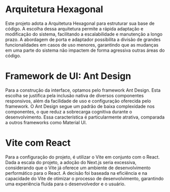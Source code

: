 # Arquitetura Hexagonal

Este projeto adota a Arquitetura Hexagonal para estruturar sua base de código. A escolha dessa arquitetura permite a rápida adaptação e modificação do sistema, facilitando a escalabilidade e manutenção a longo prazo. A abordagem de porta e adaptador possibilita a divisão de grandes funcionalidades em casos de uso menores, garantindo que as mudanças em uma parte do sistema não impactem de forma agressiva outras áreas do código.

# Framework de UI: Ant Design

Para a construção da interface, optamos pelo framework Ant Design. Esta escolha se justifica pela inclusão nativa de diversos componentes responsivos, além da facilidade de uso e configuração oferecida pelo framework. O Ant Design segue um padrão de baixa complexidade nos componentes, o que reduz a sobrecarga cognitiva durante o desenvolvimento. Essa característica é particularmente atrativa, comparada a outros frameworks como Material UI.

# Vite com React

Para a configuração do projeto, é utilizar o Vite em conjunto com o React. Dada a escala do projeto, a adoção do Next.js seria excessiva, considerando que o Vite já oferece um ambiente de desenvolvimento performático para o React. A decisão foi baseada na eficiência e na capacidade do Vite de otimizar o processo de desenvolvimento, garantindo uma experiência fluida para o desenvolvedor e o usuário.
